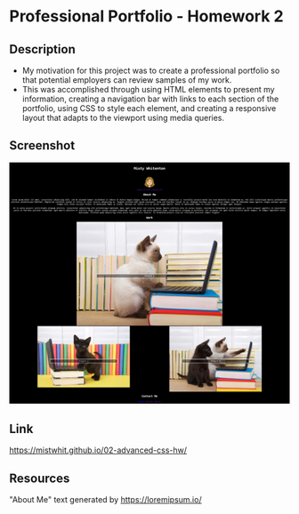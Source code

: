 # Professional Portfolio - Homework 2

## Description
- My motivation for this project was to create a professional portfolio so that potential employers can review samples of my work. 
- This was accomplished through using HTML elements to present my information, creating a navigation bar with links to each section of the portfolio, using CSS to style each element, and creating a responsive layout that adapts to the viewport using media queries. 

## Screenshot
![Screenshot of Professional Portfolio](screencapture-mistwhit-github-io-02-advanced-css-hw.png)

## Link
https://mistwhit.github.io/02-advanced-css-hw/

## Resources 
"About Me" text generated by https://loremipsum.io/